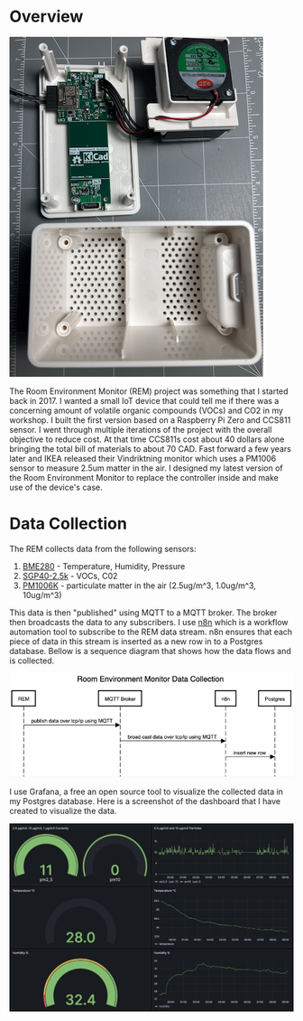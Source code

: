 # Overview 

![REM Guts](./documentation/rem_guts.png)

The Room Environment Monitor (REM) project was something that I started back in 2017. I wanted a small IoT device that could tell me if there was a concerning amount of volatile organic compounds (VOCs) and CO2 in my workshop. I built the first version based on a Raspberry Pi Zero and CCS811 sensor. I went through multiple iterations of the project with the overall objective to reduce cost. At that time CCS811s cost about 40 dollars alone bringing the total bill of materials to about 70 CAD. Fast forward a few years later and IKEA released their Vindriktning monitor which uses a PM1006 sensor to measure 2.5um matter in the air. I designed my latest version of the Room Environment Monitor to replace the controller inside and make use of the device's case.

# Data Collection

The REM collects data from the following sensors:
1. [BME280](https://www.bosch-sensortec.com/products/environmental-sensors/humidity-sensors-bme280/) - Temperature, Humidity, Pressure
1. [SGP40-2.5k](https://sensirion.com/products/catalog/SGP40) - VOCs, C02  
1. [PM1006K](https://en.gassensor.com.cn/ParticulateMatterSensor/info_itemid_105.html) - particulate matter in the air (2.5ug/m^3, 1.0ug/m^3, 10ug/m^3)

This data is then "published" using MQTT to a MQTT broker. The broker then broadcasts the data to any subscribers. I use [n8n](https://n8n.io/) which is a workflow automation tool to subscribe to the REM data stream. n8n ensures that each piece of data in this stream is inserted as a new row in to a Postgres database. Bellow is a sequence diagram that shows how the data flows and is collected. 

<!-- https://sequencediagram.org/
title Room Environment Monitor Data Collection 

REM->MQTT Broker:publish data over tcp/ip using MQTT
MQTT Broker->n8n:broad cast data over tcp/ip using MQTT 
n8n->Postgres: insert new row  -->

![Data Collection Sequence Diagram](./documentation/rem_v4_data_collection.png "Data Collection Sequence Diagram")

<!-- # Data Visualization -->

I use Grafana, a free an open source tool to visualize the collected data in my Postgres database. Here is a screenshot of the dashboard that I have created to visualize the data.

![Data Visualization](./documentation/grafana_dash.png "Data Visualization")